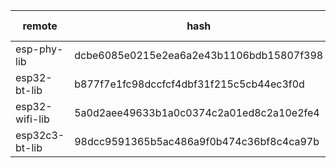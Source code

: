 |remote|hash|lib num|
|--|--|--|
|  esp-phy-lib 		| dcbe6085e0215e2ea6a2e43b1106bdb15807f398 | 7 |
|  esp32-bt-lib		| b877f7e1fc98dccfcf4dbf31f215c5cb44ec3f0d | 1 |
|  esp32-wifi-lib	| 5a0d2aee49633b1a0c0374c2a01ed8c2a10e2fe4 | 32 |
|  esp32c3-bt-lib 	| 98dcc9591365b5ac486a9f0b474c36bf8c4ca97b | 2 |
